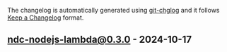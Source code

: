 The changelog is automatically generated using [git-chglog](https://github.com/git-chglog/git-chglog) and it follows [Keep a Changelog](https://keepachangelog.com) format.


<a name="ndc-nodejs-lambda@0.3.0"></a>
## ndc-nodejs-lambda@0.3.0 - 2024-10-17
